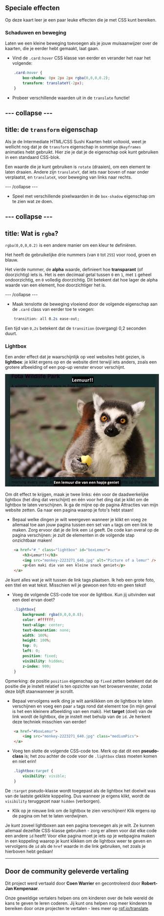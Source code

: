 ## Speciale effecten

Op deze kaart leer je een paar leuke effecten die je met CSS kunt bereiken.

### Schaduwen en beweging

Laten we een kleine beweging toevoegen als je jouw muisaanwijzer over de kaarten, die je eerder hebt gemaakt, laat gaan.

+ Vind de `.card:hover` CSS klasse van eerder en verander het naar het volgende:

```css
    .card:hover {
        box-shadow: 0px 2px 2px rgba(0,0,0,0.2); 
        transform: translateY(-2px);
    }
```

+ Probeer verschillende waarden uit in de `translate` functie!

--- collapse ---
---
title: de `transform` eigenschap
---

Als je de Intermediate HTML/CSS Sushi Kaarten hebt voltooid, weet je wellicht nog dat je de `transform` eigenschap in sommige `@keyframes` animaties hebt gebruikt. Hier zie je dat je de eigenschap ook kunt gebruiken in een standaard CSS-blok.

Een waarde die je kunt gebruiken is `rotate` (draaien), om een ​​element te laten draaien. Andere zijn `translateY`, dat iets naar boven of naar onder verplaatst, en `translateX`, voor beweging van links naar rechts.

--- /collapse ---

+ Speel met verschillende pixelwaarden in de `box-shadow` eigenschap om te zien wat ze doen. 

--- collapse ---
---
title: Wat is `rgba`?
---

`rgba(0,0,0,0.2)` is een andere manier om een ​​kleur te definiëren.

Het heeft de gebruikelijke drie nummers (van `0` tot `255`) voor rood, groen en blauw.

Het vierde nummer, de **alpha** waarde, definieert hoe **transparant** (of doorzichtig) iets is. Het is een decimaal getal tussen `0` en `1`, met `1` geheel ondoorzichtig, en `0` volledig doorzichtig. Dit betekent dat hoe lager de alpha waarde van een element, hoe doorzichtiger het is.

--- /collapse ---

+ Maak tenslotte de beweging vloeiend door de volgende eigenschap aan de `.card` class van eerder toe te voegen: 

```css
    transition: all 0.2s ease-out;
```

Een tijd van `0,2s` betekent dat de `transition` (overgang) 0,2 seconden duurt.

### Lightbox

Een ander effect dat je waarschijnlijk op veel websites hebt gezien, is **lightbox**: je klikt ergens op en de website dimt terwijl iets anders, zoals een grotere afbeelding of een pop-up venster ervoor verschijnt.

![Lightbox effect in action](images/lightboxLemur.png)

Om dit effect te krijgen, maak je twee links: één voor de daadwerkelijke lightbox (het ding dat verschijnt) en één voor het ding dat je klikt om de lightbox te laten verschijnen. Ik ga de mijne op de pagina Attracties van mijn website zetten. Ga naar een pagina waarop je foto's hebt staan!

+ Bepaal welke dingen je wilt weergeven wanneer je klikt en voeg ze allemaal toe aan jouw pagina tussen een set van `a` tags om een ​​link te maken. Zorg ervoor dat je de link een `id` geeft. De code kan overal op de pagina verschijnen: je zult de elementen in de volgende stap onzichtbaar maken!

```html
    <a href="#_" class="lightbox" id="boxLemur">
        <h3>Lemur!!</h3>
        <img src="monkey-2223271_640.jpg" alt="Picture of a lemur" />
        <p>Een maki die van een kleine snack geniet</p>
    </a>
```

Je kunt alles wat je wilt tussen de link tags plaatsen. Ik heb een grote foto, een titel en wat tekst. Misschien wil je gewoon een foto en geen tekst!

+ Voeg de volgende CSS-code toe voor de lightbox. Kun jij uitvinden wat een deel ervan doet?

```css
    .lightbox{
        background: rgba(0,0,0,0.8);
        color: #ffffff;
        text-align: center;
        text-decoration: none;
        width: 100%;
        height: 100%;
        top: 0;
        left: 0;
        position: fixed;
        visibility: hidden;
        z-index: 999;
    }
```

Opmerking: de positie `position` eigenschap op `fixed` zetten betekent dat de positie die je instelt relatief is ten opzichte van het browservenster, zodat deze blijft staan ​​wanneer je scrollt.

+ Bepaal vervolgens welk ding je wilt aanklikken om de lightbox te laten verschijnen en voeg een paar `a` tags rond dat element toe (in mijn geval is het een kleinere afbeelding van een maki). Het **target** (doel) van de link wordt de lightbox, die je instelt met behulp van de `id`. Je herkent deze techniek misschien van eerder!

```html
    <a href="#boxLemur">
        <img src="monkey-2223271_640.jpg" class="mediumPics">
    </a>
```

+ Voeg ten slotte de volgende CSS-code toe. Merk op dat dit een **pseudo-class** is; het zou achter de code voor de `.lightbox` class moeten komen en niet erin!

```css
    .lightbox:target {
        visibility: visible;
    }
```

De `:target` pseudo-klasse wordt toegepast als de lightbox het doelwit was van de laatste geklikte koppeling. Dus wanneer je ergens klikt, wordt de `visibility` teruggezet naar `hidden` (verborgen).

+ Klik op je nieuwe link om de lightbox te zien verschijnen! Klik ergens op de pagina om het te laten verdwijnen.

Je kunt zoveel lightboxen aan een pagina toevoegen als je wilt. Ze kunnen allemaal dezelfde CSS-klasse gebruiken - zorg er alleen voor dat elke code een andere `id` heeft! Voor elke pagina moet je iets op je webpagina maken in een koppeling waarop je kunt klikken om de lightbox weer te geven en vervolgens de `id` als de `href` waarde in die link gebruiken, net zoals je hierboven hebt gedaan!

***

## Door de community geleverde vertaling 

Dit project werd vertaald door **Coen Warrier** en gecontroleerd door **Robert-Jan Kempenaar**. 

Onze geweldige vertalers helpen ons om kinderen over de hele wereld de kans te geven te leren coderen. Jij kunt ons helpen nog meer kinderen te bereiken door onze projecten te vertalen - lees meer op [rpf.io/translate](https://rpf.io/translate).